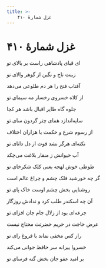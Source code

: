 ```yaml
---
title: >-
    غزل شمارهٔ ۴۱۰
---
```

# غزل شمارهٔ ۴۱۰

<div class="b" id="bn1"><div class="m1"><p>ای قبای پادشاهی راست بر بالای تو</p></div>
<div class="m2"><p>زینت تاج و نگین از گوهر والای تو</p></div></div>
<div class="b" id="bn2"><div class="m1"><p>آفتاب فتح را هر دم طلوعی می‌دهد</p></div>
<div class="m2"><p>از کلاه خسروی رخسار مه سیمای تو</p></div></div>
<div class="b" id="bn3"><div class="m1"><p>جلوه گاه طایر اقبال باشد هر کجا</p></div>
<div class="m2"><p>سایه‌اندازد همای چتر گردون سای تو</p></div></div>
<div class="b" id="bn4"><div class="m1"><p>از رسوم شرع و حکمت با هزاران اختلاف</p></div>
<div class="m2"><p>نکته‌ای هرگز نشد فوت از دل دانای تو</p></div></div>
<div class="b" id="bn5"><div class="m1"><p>آب حیوانش ز منقار بلاغت می‌چکد</p></div>
<div class="m2"><p>طوطی خوش لهجه یعنی کلک شکرخای تو</p></div></div>
<div class="b" id="bn6"><div class="m1"><p>گر چه خورشید فلک چشم و چراغ عالم است</p></div>
<div class="m2"><p>روشنایی بخش چشم اوست خاک پای تو</p></div></div>
<div class="b" id="bn7"><div class="m1"><p>آن چه اسکندر طلب کرد و ندادش روزگار</p></div>
<div class="m2"><p>جرعه‌ای بود از زلال جام جان افزای تو</p></div></div>
<div class="b" id="bn8"><div class="m1"><p>عرض حاجت در حریم حضرتت محتاج نیست</p></div>
<div class="m2"><p>راز کس مخفی نماند با فروغ رای تو</p></div></div>
<div class="b" id="bn9"><div class="m1"><p>خسروا پیرانه سر حافظ جوانی می‌کند</p></div>
<div class="m2"><p>بر امید عفو جان بخش گنه فرسای تو</p></div></div>

